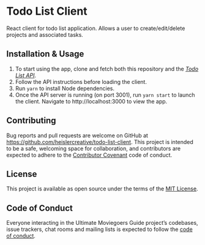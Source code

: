 # Todo List Client

React client for todo list application. Allows a user to create/edit/delete projects and associated tasks.

## Installation & Usage

1) To start using the app, clone and fetch both this repository and the [_Todo List API_](https://github.com/heislercreative/todo-list-api).
2) Follow the API instructions before loading the client.
2) Run `yarn` to install Node dependencies.
4) Once the API server is running (on port 3001), run `yarn start` to launch the client. Navigate to http://localhost:3000 to view the app.

## Contributing

Bug reports and pull requests are welcome on GitHub at https://github.com/heislercreative/todo-list-client. This project is intended to be a safe, welcoming space for collaboration, and contributors are expected to adhere to the [Contributor Covenant](http://contributor-covenant.org) code of conduct.

## License

This project is available as open source under the terms of the [MIT License](https://opensource.org/licenses/MIT).

## Code of Conduct

Everyone interacting in the Ultimate Moviegoers Guide project’s codebases, issue trackers, chat rooms and mailing lists is expected to follow the [code of conduct](https://github.com/heislercreative/todo-list-client/blob/master/CODE_OF_CONDUCT.md).
